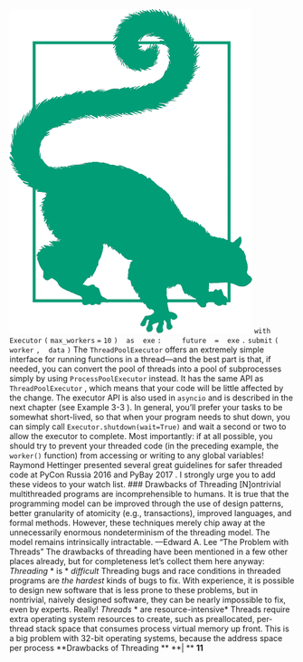 
![page_22_0](images/page_22_0.png)
 `with` ` ` `Executor` `(` `max_workers` `=` `10` `)` ` ` `as` ` ` `exe` `:` `    ` `future` ` ` `=` ` ` `exe` `.` `submit` `(` `worker` `,` ` ` `data` `)` The  `ThreadPoolExecutor`  offers an extremely simple interface for running functions in a thread—and the best part is that, if needed, you can convert the pool of threads into a pool of subprocesses simply by using  `ProcessPoolExecutor`  instead. It has the same API as  `ThreadPoolExecutor` , which means that your code will be little affected by the change. The executor API is also used in  `asyncio`  and is described in the next chapter (see  Example 3-3 ). In general, you’ll prefer your tasks to be somewhat short-lived, so that when your program needs to shut down, you can simply call  `Executor.shutdown(wait=True)` and wait a second or two to allow the executor to complete. Most importantly: if at all possible, you should try to prevent your threaded code (in the preceding example, the  `worker()`  function) from accessing or writing to any global variables! Raymond Hettinger presented several great guidelines for safer threaded code at  PyCon Russia 2016  and  PyBay 2017 . I strongly urge you to add these videos to your watch list. ### Drawbacks of Threading
 [N]ontrivial multithreaded programs are incomprehensible to humans. It is true that the programming model can be improved through the use of design patterns, better granularity of atomicity (e.g., transactions), improved languages, and formal methods. However, these techniques merely chip away at the unnecessarily enormous nondeterminism of the threading model. The model remains intrinsically intractable. —Edward A. Lee  “The Problem with Threads” The drawbacks of threading have been mentioned in a few other places already, but for completeness let’s collect them here anyway: *Threading* * is * *difficult* Threading bugs and race conditions in threaded programs are  *the hardest*  kinds of bugs to fix. With experience, it is possible to design new software that is less prone to these problems, but in nontrivial, naively designed software, they can be nearly impossible to fix, even by experts. Really! *Threads* * are resource-intensive* Threads require extra operating system resources to create, such as preallocated, per-thread stack space that consumes process virtual memory up front. This is a big problem with 32-bit operating systems, because the address space per process **Drawbacks of Threading ** **| ** **11**
